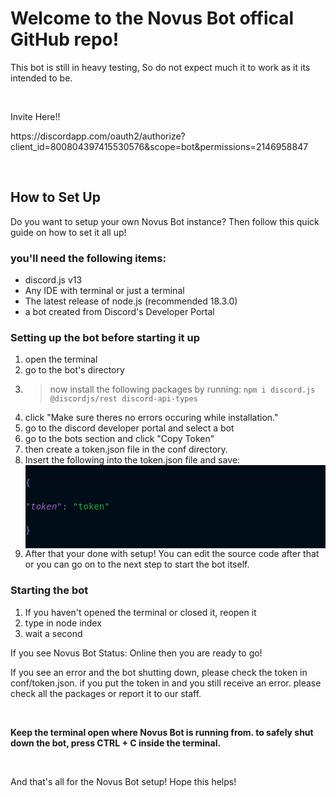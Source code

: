 <h1>Welcome to the Novus Bot offical GitHub repo!</h1>
<p>This bot is still in heavy testing, So do not expect much it to work as it its intended to be.</p>
<p>&nbsp;</p>
<p>Invite Here!!</p>
<p>https://discordapp.com/oauth2/authorize?client_id=800804397415530576&scope=bot&permissions=2146958847<p>
<p>&nbsp;</p>
<h2>How to Set Up</h2>
<p>Do you want to setup your own Novus Bot instance? Then follow this quick guide on how to set it all up!</p>
<h3>you'll need the following items:</h3>
<ul>
<li>discord.js v13</li>
<li>Any IDE with terminal or just a terminal</li>
<li>The latest release of node.js (recommended 18.3.0)</li>
<li>a bot created from Discord's Developer Portal</li>
</ul>
<h3>Setting up the bot before starting it up</h3>
<ol>
<li>open the terminal</li>
<li>go to the bot's directory</li>
<li>
<blockquote>now install the following packages by running: <code>npm i discord.js @discordjs/rest discord-api-types</code></blockquote>
</li>
<li>click "Make sure theres no errors occuring while installation."</li>
<li>go to the discord developer portal and select a bot</li>
<li>go to the bots section and click "Copy Token"</li>
<li>then create a token.json file in the conf directory.</li>
<li>Insert the following into the token.json file and save:
<div style="color: #6688cc; background-color: #000c18; font-family: 'Droid Sans Mono', 'monospace', monospace; font-weight: normal; font-size: 14px; line-height: 19px; white-space: pre;" data-darkreader-inline-color="" data-darkreader-inline-bgcolor="">
<div><span style="color: #6688cc;" data-darkreader-inline-color="">{</span></div>
<div><span style="color: #9966b8; font-style: italic;" data-darkreader-inline-color="">"token"</span><span style="color: #6688cc;" data-darkreader-inline-color="">: </span><span style="color: #22aa44;" data-darkreader-inline-color="">"token"</span></div>
<div><span style="color: #6688cc;" data-darkreader-inline-color="">}</span></div>
</div>
</li>
<li>After that your done with setup! You can edit the source code after that or you can go on to the next step to start the bot itself.</li>
</ol>
<h3>Starting the bot</h3>
<ol>
<li>If you haven't opened the terminal or closed it, reopen it</li>
<li>type in node index</li>
<li>wait a second</li>
</ol>
<p>If you see Novus Bot Status: Online then you are ready to go!</p>
<p>If you see an error and the bot shutting down, please check the token in conf/token.json. if you put the token in and you still receive an error. please check all the packages or report it to our staff.</p>
<p>&nbsp;</p>
<p><strong>Keep the terminal open where Novus Bot is running from. to safely shut down the bot, press CTRL + C inside the terminal.</strong></p>
<p>&nbsp;</p>
<p>And that's all for the Novus Bot setup! Hope this helps!</p>
